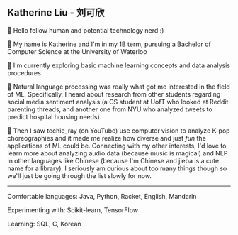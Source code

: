 ## Katherine Liu - 刘可欣

<!--
**kkatherineliu/kkatherineliu** is a ✨ _special_ ✨ repository because its `README.md` (this file) appears on your GitHub profile.

Here are some ideas to get you started:

- 🔭 I’m currently working on ... 
- 🌱 I’m currently learning ...
- 👯 I’m looking to collaborate on ...
- 🤔 I’m looking for help with ...
- 💬 Ask me about ...
- 📫 How to reach me: ...
- 😄 Pronouns: ...
- ⚡ Fun fact: ...
-->

💬 Hello fellow human and potential technology nerd :) 

🌻 My name is Katherine and I'm in my 1B term, pursuing a Bachelor of Computer Science at the University of Waterloo

🌱 I'm currently exploring basic machine learning concepts and data analysis procedures

🐣 Natural language processing was really what got me interested in the field of ML. Specifically, I heard about research from other students regarding social media sentiment analysis (a CS student at UofT who looked at Reddit parenting threads, and another one from NYU who analyzed tweets to predict hospital housing needs). 

💃 Then I saw techie_ray (on YouTube) use computer vision to analyze K-pop choreographies and it made me realize how diverse and just _fun_ the applications of ML could be. Connecting with my other interests, I'd love to learn more about analyzing audio data (because music is magical) and NLP in other languages like Chinese (because I'm Chinese and jieba is a cute name for a library). I seriously am curious about too many things though so we'll just be going through the list slowly for now.

<hr>

Comfortable languages: Java, Python, Racket, English, Mandarin

Experimenting with: Scikit-learn, TensorFlow

Learning: SQL, C, Korean



